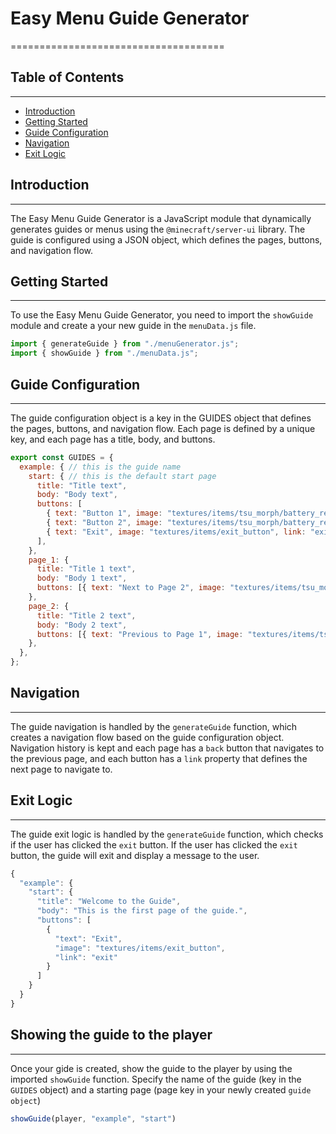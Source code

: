 # Easy Menu Guide Generator

=====================================

## Table of Contents

---

- [Introduction](#introduction)
- [Getting Started](#getting-started)
- [Guide Configuration](#guide-configuration)
- [Navigation](#navigation)
- [Exit Logic](#exit-logic)

## Introduction

---

The Easy Menu Guide Generator is a JavaScript module that dynamically generates guides or menus using the `@minecraft/server-ui` library. The guide is configured using a JSON object, which defines the pages, buttons, and navigation flow.

## Getting Started

---

To use the Easy Menu Guide Generator, you need to import the `showGuide` module and create a your new guide in the `menuData.js` file.

```javascript
import { generateGuide } from "./menuGenerator.js";
import { showGuide } from "./menuData.js";
```

## Guide Configuration

---

The guide configuration object is a key in the GUIDES object that defines the pages, buttons, and navigation flow. Each page is defined by a unique key, and each page has a title, body, and buttons.

```js
export const GUIDES = {
  example: { // this is the guide name
    start: { // this is the default start page
      title: "Title text",
      body: "Body text",
      buttons: [
        { text: "Button 1", image: "textures/items/tsu_morph/battery_recipe", link: "page_1" },
        { text: "Button 2", image: "textures/items/tsu_morph/battery_recipe", link: "page_2" },
        { text: "Exit", image: "textures/items/exit_button", link: "exit" },
      ],
    },
    page_1: {
      title: "Title 1 text",
      body: "Body 1 text",
      buttons: [{ text: "Next to Page 2", image: "textures/items/tsu_morph/next_button", link: "page_2" }],
    },
    page_2: {
      title: "Title 2 text",
      body: "Body 2 text",
      buttons: [{ text: "Previous to Page 1", image: "textures/items/tsu_morph/prev_button", link: "page_1" }],
    },
  },
};
```

## Navigation

---

The guide navigation is handled by the `generateGuide` function, which creates a navigation flow based on the guide configuration object. Navigation history is kept and each page has a `back` button that navigates to the previous page, and each button has a `link` property that defines the next page to navigate to.

## Exit Logic

---

The guide exit logic is handled by the `generateGuide` function, which checks if the user has clicked the `exit` button. If the user has clicked the `exit` button, the guide will exit and display a message to the user.

```javascript
{
  "example": {
    "start": {
      "title": "Welcome to the Guide",
      "body": "This is the first page of the guide.",
      "buttons": [
        {
          "text": "Exit",
          "image": "textures/items/exit_button",
          "link": "exit"
        }
      ]
    }
  }
}
```

## Showing the guide to the player

---

Once your gide is created, show the guide to the player by using the imported `showGuide` function. Specify the name of the guide (key in the `GUIDES` object) and a starting page (page key in your newly created `guide object`)

```javascript
showGuide(player, "example", "start")
```

